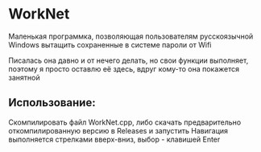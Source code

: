 # WorkNet
Маленькая программка, позволяющая пользователям русскоязычной Windows вытащить сохраненные в системе пароли от Wifi

Писалась она давно и от нечего делать, но свои функции выполняет, поэтому я просто оставлю её здесь, вдруг кому-то она покажется занятной

## Использование:
Скомпилировать файл WorkNet.cpp, либо скачать предварительно откомпилированную версию в Releases и запустить
Навигация выполняется стрелками вверх-вниз, выбор - клавишей Enter
